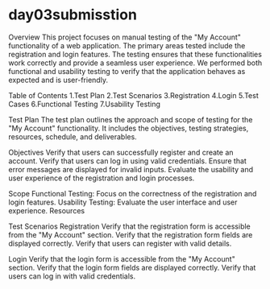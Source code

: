 # day03submisstion

Overview
This project focuses on manual testing of the "My Account" functionality of a web application. The primary areas tested include the registration and login features. The testing ensures that these functionalities work correctly and provide a seamless user experience. We performed both functional and usability testing to verify that the application behaves as expected and is user-friendly.

Table of Contents
1.Test Plan
2.Test Scenarios
3.Registration
4.Login
5.Test Cases
6.Functional Testing
7.Usability Testing

Test Plan
The test plan outlines the approach and scope of testing for the "My Account" functionality. It includes the objectives, testing strategies, resources, schedule, and deliverables.

Objectives
Verify that users can successfully register and create an account.
Verify that users can log in using valid credentials.
Ensure that error messages are displayed for invalid inputs.
Evaluate the usability and user experience of the registration and login processes.

Scope
Functional Testing: Focus on the correctness of the registration and login features.
Usability Testing: Evaluate the user interface and user experience.
Resources


Test Scenarios
Registration
Verify that the registration form is accessible from the "My Account" section.
Verify that the registration form fields are displayed correctly.
Verify that users can register with valid details.

Login
Verify that the login form is accessible from the "My Account" section.
Verify that the login form fields are displayed correctly.
Verify that users can log in with valid credentials.
